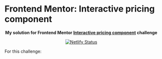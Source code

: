 # Frontend Mentor: Interactive pricing component

<p align="center"><strong align="center">My solution for Frontend Mentor <a href="https://www.frontendmentor.io/challenges/interactive-pricing-component-t0m8PIyY8">Interactive pricing component</a> challenge</strong></p>

<p align="center">
  <a href="https://app.netlify.com/sites/p1t1ch-fm-interactive-pricing-component/deploys">
    <img
      src="https://api.netlify.com/api/v1/badges/65ab5c8c-d501-4c65-a9da-3ee1a6d88aa1/deploy-status"
      alt="Netlify Status"
    />
  </a>
</p>

For this challenge:
